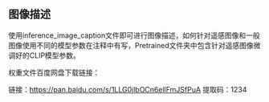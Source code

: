 ## 图像描述

​		使用inference_image_caption文件即可进行图像描述，如何针对遥感图像和一般图像使用不同的模型参数在注释中有写，Pretrained文件夹中包含针对遥感图像微调好的CLIP模型参数。

权重文件百度网盘下载链接：

链接：https://pan.baidu.com/s/1LLG0jlbOCn6ellFmJSfPuA 
提取码：1234 